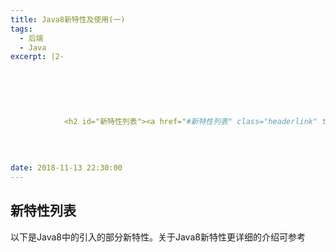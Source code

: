 ```yaml
---
title: Java8新特性及使用(一)
tags:
  - 后端
  - Java
excerpt: |2-

      
        
        
          
          
            <h2 id="新特性列表"><a href="#新特性列表" class="headerlink" title="新特性列表"></a>新特性列表</h2><p>以下是Java8中的引入的部分新特性。关于Java8新特性更详细的介绍可参考<a
          
        
      
      
date: 2018-11-13 22:30:00
---
```


## [](#新特性列表 "新特性列表")新特性列表

以下是Java8中的引入的部分新特性。关于Java8新特性更详细的介绍可参考
<!-- more -->
